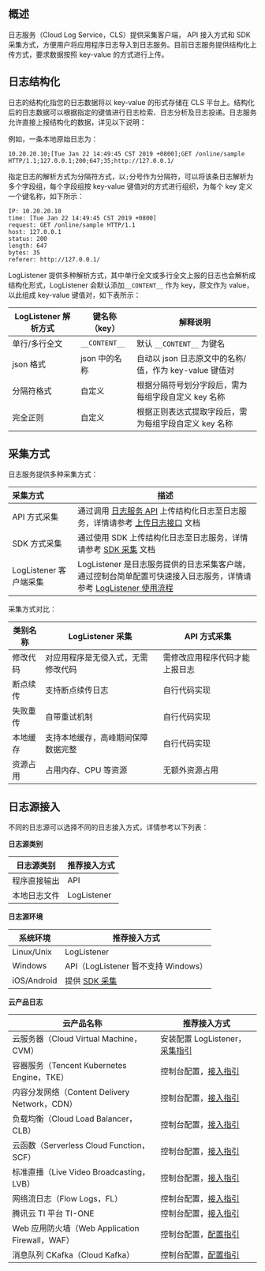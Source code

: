 ## 概述

日志服务（Cloud Log Service，CLS）提供采集客户端， API 接入方式和 SDK 采集方式，方便用户将应用程序日志导入到日志服务。目前日志服务提供结构化上传方式，要求数据按照 key-value 的方式进行上传。

## 日志结构化

日志的结构化指您的日志数据将以 key-value 的形式存储在 CLS 平台上。结构化后的日志数据可以根据指定的键值进行日志检索、日志分析及日志投递。日志服务允许直接上报结构化的数据，详见以下说明：

例如，一条本地原始日志为：

```shell
10.20.20.10;[Tue Jan 22 14:49:45 CST 2019 +0800];GET /online/sample HTTP/1.1;127.0.0.1;200;647;35;http://127.0.0.1/
```

指定日志的解析方式为分隔符方式，以`;`分号作为分隔符，可以将该条日志解析为多个字段组，每个字段组按 key-value 键值对的方式进行组织，为每个 key 定义一个键名称，如下所示：

```shell
IP: 10.20.20.10
time: [Tue Jan 22 14:49:45 CST 2019 +0800]
request: GET /online/sample HTTP/1.1
host: 127.0.0.1
status: 200
length: 647
bytes: 35
referer: http://127.0.0.1/
```

LogListener 提供多种解析方式，其中单行全文或多行全文上报的日志也会解析成结构化形式，LogListener 会默认添加`__CONTENT__` 作为 key，原文作为 value，以此组成 key-value 键值对，如下表所示：

| LogListener 解析方式 | 键名称（key） | 解释说明                                              |
| -------------------- | ------------- | ----------------------------------------------------- |
| 单行/多行全文        | `__CONTENT__`  | 默认 `__CONTENT__` 为键名                              |
| json 格式            | json 中的名称 | 自动以 json 日志原文中的名称/值，作为 key-value 键值对  |
| 分隔符格式           | 自定义        | 根据分隔符号划分字段后，需为每组字段自定义 key 名称   |
| 完全正则             | 自定义        | 根据正则表达式提取字段后，需为每组字段自定义 key 名称 |


## 采集方式

日志服务提供多种采集方式：

| 采集方式               | 描述                                                         |
| :--------------------- | ------------------------------------------------------------ |
| API 方式采集           | 通过调用 [日志服务 API](https://cloud.tencent.com/document/product/614/12445) 上传结构化日志至日志服务，详情请参考 [上传日志接口](https://cloud.tencent.com/document/product/614/16873) 文档 |
| SDK 方式采集           | 通过使用 SDK 上传结构化日志至日志服务，详情请参考 [SDK 采集](https://cloud.tencent.com/document/product/614/67157) 文档                                              |
| LogListener 客户端采集 | LogListener 是日志服务提供的日志采集客户端，通过控制台简单配置可快速接入日志服务，详情请参考 [LogListener 使用流程](https://cloud.tencent.com/document/product/614/33495) |

采集方式对比：

| 类别名称 | LogListener 采集                   | API 方式采集                   |
| -------- | ---------------------------------- | ------------------------------ |
| 修改代码 | 对应用程序是无侵入式，无需修改代码 | 需修改应用程序代码才能上报日志 |
| 断点续传 | 支持断点续传日志                   | 自行代码实现                   |
| 失败重传 | 自带重试机制                       | 自行代码实现                   |
| 本地缓存 | 支持本地缓存，高峰期间保障数据完整 | 自行代码实现                   |
| 资源占用 | 占用内存、CPU 等资源               | 无额外资源占用                 |

## 日志源接入

不同的日志源可以选择不同的日志接入方式，详情参考以下列表：

**日志源类别**

| 日志源类别   | 推荐接入方式 |
| ------------ | ------------ |
| 程序直接输出 | API          |
| 本地日志文件 | LogListener  |

**日志源环境**

| 系统环境    | 推荐接入方式                        |
| ----------- | ----------------------------------- |
| Linux/Unix  | LogListener                         |
| Windows     | API（LogListener 暂不支持 Windows） |
| iOS/Android | 提供 [SDK 采集](https://cloud.tencent.com/document/product/614/67157)         |

**云产品日志**

| 云产品名称               | 推荐接入方式                                                 |
| ------------------------ | ------------------------------------------------------------ |
| 云服务器（Cloud Virtual Machine，CVM）             | 安装配置 LogListener，[采集指引](https://cloud.tencent.com/document/product/614/60593) |
| 容器服务（Tencent Kubernetes Engine，TKE）             | 控制台配置，[接入指引](https://cloud.tencent.com/document/product/457/36771) |
| 内容分发网络（Content Delivery Network，CDN）          | 控制台配置，[接入指引](https://cloud.tencent.com/document/product/228/42137) |
| 负载均衡（Cloud Load Balancer，CLB）              | 控制台配置，[接入指引](https://cloud.tencent.com/document/product/214/41379) |
| 云函数（Serverless Cloud Function，SCF）               | 控制台配置，[接入指引](https://cloud.tencent.com/document/product/583/39536) |
| 标准直播（Live Video Broadcasting，LVB）             | 控制台配置，[接入指引](https://cloud.tencent.com/document/product/267/33996) |
| 网络流日志（Flow Logs，FL）            | 控制台配置，[接入指引](https://cloud.tencent.com/document/product/682/18966) |
| 腾讯云 TI 平台 TI-ONE | 控制台配置，[接入指引](https://cloud.tencent.com/document/product/851/44453) |
| Web 应用防火墙（Web Application Firewall，WAF）    | 控制台配置，[配置指引](https://cloud.tencent.com/document/product/627/70276) |
| 消息队列 CKafka（Cloud Kafka）    | 控制台配置，[配置指引](https://cloud.tencent.com/document/product/597/70078) |


